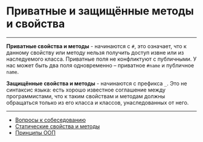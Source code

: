 # Приватные и защищённые методы и свойства
____

**Приватные свойства и методы** - начинаются с `#`, это означает, что к данному свойству или методу нельзя получить доступ извне или из наследуемого класса. Приватные поля не конфликтуют с публичными. У нас может быть два поля одновременно – приватное `#name` и публичное `name`.

**Защищённые свойства и методы** -  начинаются с префикса `_`. Это не синтаксис языка: есть хорошо известное соглашение между программистами, что к таким свойствам и методам должны обращаться только из его класса и классов, унаследованных от него.
____
- [Вопросы к собеседованию](../../README.md)
- [Статические свойства и методы](./static.md)
- [Принципы ООП](./principles.md)
